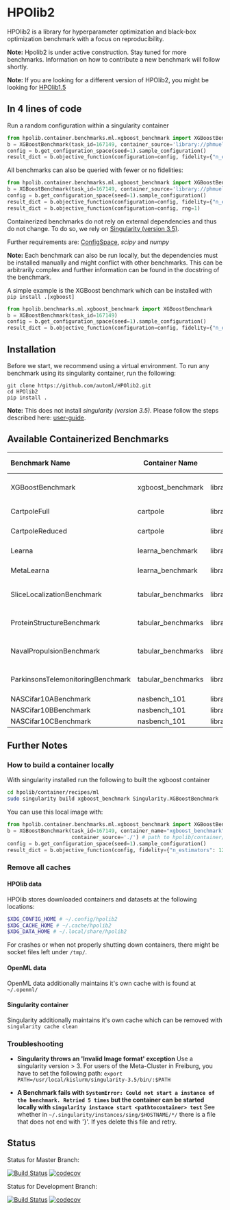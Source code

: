 # HPOlib2

HPOlib2 is a library for hyperparameter optimization and black-box optimization benchmark with a focus on reproducibility.

**Note:** Hpolib2 is under active construction. Stay tuned for more benchmarks. Information on how to contribute a new benchmark will follow shortly.

**Note:** If you are looking for a different version of HPOlib2, you might be looking for [HPOlib1.5](https://github.com/automl/HPOlib1.5) 

## In 4 lines of code

Run a random configuration within a singularity container
```python
from hpolib.container.benchmarks.ml.xgboost_benchmark import XGBoostBenchmark
b = XGBoostBenchmark(task_id=167149, container_source='library://phmueller/automl', rng=1)
config = b.get_configuration_space(seed=1).sample_configuration()
result_dict = b.objective_function(configuration=config, fidelity={"n_estimators": 128, "subsample": 0.5}, rng=1)
```

All benchmarks can also be queried with fewer or no fidelities:

```python
from hpolib.container.benchmarks.ml.xgboost_benchmark import XGBoostBenchmark
b = XGBoostBenchmark(task_id=167149, container_source='library://phmueller/automl', rng=1)
config = b.get_configuration_space(seed=1).sample_configuration()
result_dict = b.objective_function(configuration=config, fidelity={"n_estimators": 128,}, rng=1)
result_dict = b.objective_function(configuration=config, rng=1)
```

Containerized benchmarks do not rely on external dependencies and thus do not change. To do so, we rely on [Singularity (version 3.5)](https://sylabs.io/guides/3.5/user-guide/).
 
Further requirements are: [ConfigSpace](https://github.com/automl/ConfigSpace), *scipy* and *numpy* 

**Note:** Each benchmark can also be run locally, but the dependencies must be installed manually and might conflict with other benchmarks. 
 This can be arbitrarily complex and further information can be found in the docstring of the benchmark.
 
A simple example is the XGBoost benchmark which can be installed with `pip install .[xgboost]`
```python
from hpolib.benchmarks.ml.xgboost_benchmark import XGBoostBenchmark
b = XGBoostBenchmark(task_id=167149)
config = b.get_configuration_space(seed=1).sample_configuration()
result_dict = b.objective_function(configuration=config, fidelity={"n_estimators": 128, "subsample": 0.5}, rng=1)

```

## Installation

Before we start, we recommend using a virtual environment. To run any benchmark using its singularity container, 
run the following:
```
git clone https://github.com/automl/HPOlib2.git
cd HPOlib2 
pip install .
```

**Note:** This does not install *singularity (version 3.5)*. Please follow the steps described here: [user-guide](https://sylabs.io/guides/3.5/user-guide/quick_start.html#quick-installation-steps).   

## Available Containerized Benchmarks

| Benchmark Name                    | Container Name     | Container Source                     | Hosted at | Additional Info                      |
| :-------------------------------- | ------------------ | ------------------------------------ | ----------|-------------------------------------- |
| XGBoostBenchmark                  | xgboost_benchmark  | library://phmueller/automl/xgboost_benchmark | [Sylabs](https://cloud.sylabs.io/library/_container/5f0f610eae86dd3232deb5a5) | Works with OpenML task ids |
| CartpoleFull                      | cartpole           | library://phmueller/automl/cartpole  | [Sylabs](https://cloud.sylabs.io/library/_container/5f0f310084a01836e4395601) | Not deterministic                    |
| CartpoleReduced                   | cartpole           | library://phmueller/automl/cartpole  | [Sylabs](https://cloud.sylabs.io/library/_container/5f0f310084a01836e4395601) | Not deterministic                    |
| Learna                            | learna_benchmark   | library://phmueller/automl/learna_benchmark | [Sylabs](https://cloud.sylabs.io/library/_container/5f0f31c3b1793638c1134e58) | Not deterministic                    |
| MetaLearna                        | learna_benchmark   | library://phmueller/automl/learna_benchmark | [Sylabs](https://cloud.sylabs.io/library/_container/5f0f31c3b1793638c1134e58) | Not deterministic                    |
| SliceLocalizationBenchmark        | tabular_benchmarks | library://phmueller/automl/tabular_benchmarks | [Sylabs](https://cloud.sylabs.io/library/_container/5f0f630cb1793638c1134e5d) | Loading may take several minutes     |
| ProteinStructureBenchmark         | tabular_benchmarks | library://phmueller/automl/tabular_benchmarks | [Sylabs](https://cloud.sylabs.io/library/_container/5f0f630cb1793638c1134e5d) | Loading may take several minutes     |
| NavalPropulsionBenchmark          | tabular_benchmarks | library://phmueller/automl/tabular_benchmarks | [Sylabs](https://cloud.sylabs.io/library/_container/5f0f630cb1793638c1134e5d) | Loading may take several minutes     |
| ParkinsonsTelemonitoringBenchmark | tabular_benchmarks | library://phmueller/automl/tabular_benchmarks | [Sylabs](https://cloud.sylabs.io/library/_container/5f0f630cb1793638c1134e5d) | Loading may take several minutes     |
| NASCifar10ABenchmark              | nasbench_101       | library://phmueller/automl/nasbench_101 | [Sylabs](https://cloud.sylabs.io/library/_container/5f227263b1793638c1135c37) |                                     |
| NASCifar10BBenchmark              | nasbench_101       | library://phmueller/automl/nasbench_101 | [Sylabs](https://cloud.sylabs.io/library/_container/5f227263b1793638c1135c37) |                                     |
| NASCifar10CBenchmark              | nasbench_101       | library://phmueller/automl/nasbench_101 | [Sylabs](https://cloud.sylabs.io/library/_container/5f227263b1793638c1135c37) |                                     |

## Further Notes

### How to build a container locally

With singularity installed run the following to built the xgboost container

```bash
cd hpolib/container/recipes/ml
sudo singularity build xgboost_benchmark Singularity.XGBoostBenchmark
```

You can use this local image with:

```python
from hpolib.container.benchmarks.ml.xgboost_benchmark import XGBoostBenchmark
b = XGBoostBenchmark(task_id=167149, container_name="xgboost_benchmark", 
                     container_source='./') # path to hpolib/container/recipes/ml
config = b.get_configuration_space(seed=1).sample_configuration()
result_dict = b.objective_function(config, fidelity={"n_estimators": 128, "subsample": 0.5})
```

### Remove all caches

#### HPOlib data
HPOlib stores downloaded containers and datasets at the following locations:

```bash
$XDG_CONFIG_HOME # ~/.config/hpolib2
$XDG_CACHE_HOME # ~/.cache/hpolib2
$XDG_DATA_HOME # ~/.local/share/hpolib2
```

For crashes or when not properly shutting down containers, there might be socket files left under `/tmp/`.

#### OpenML data

OpenML data additionally maintains it's own cache with is found at `~/.openml/`

#### Singularity container

Singularity additionally maintains it's own cache which can be removed with `singularity cache clean`

### Troubleshooting

  - **Singularity throws an 'Invalid Image format' exception**
  Use a singularity version > 3. For users of the Meta-Cluster in Freiburg, you have to set the following path:
  ```export PATH=/usr/local/kislurm/singularity-3.5/bin/:$PATH```

  - **A Benchmark fails with `SystemError: Could not start a instance of the benchmark. Retried 5 times` but the container 
can be started locally with `singularity instance start <pathtocontainer> test`**
See whether in `~/.singularity/instances/sing/$HOSTNAME/*/` there is a file that does not end with '}'. If yes delete this file and retry.   
  
## Status

Status for Master Branch: 

[![Build Status](https://travis-ci.org/automl/HPOlib2.svg?branch=master)](https://travis-ci.org/automl/HPOlib2)
[![codecov](https://codecov.io/gh/automl/HPOlib2/branch/master/graph/badge.svg)](https://codecov.io/gh/automl/HPOlib2)

Status for Development Branch: 

[![Build Status](https://travis-ci.org/automl/HPOlib2.svg?branch=development)](https://travis-ci.org/automl/HPOlib2)
[![codecov](https://codecov.io/gh/automl/HPOlib2/branch/development/graph/badge.svg)](https://codecov.io/gh/automl/HPOlib2)
